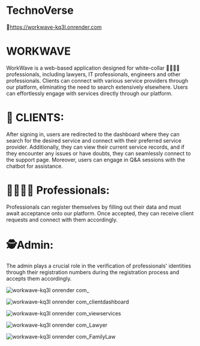 # TechnoVerse
🔗https://workwave-kq3l.onrender.com

# WORKWAVE

WorkWave is a web-based application designed for white-collar 👨‍💻👨‍🎓professionals, including lawyers, IT professionals, engineers and other professionals. Clients can connect with various service providers through our platform, eliminating the need to search extensively elsewhere. Users can effortlessly engage with services directly through our platform.

# 🙋 CLIENTS:

After signing in, users are redirected to the dashboard where they can search for the desired service and connect with their preferred service provider. Additionally, they can view their current service records, and if they encounter any issues or have doubts, they can seamlessly connect to the support page. Moreover, users can engage in Q&A sessions with the chatbot for assistance.

# 👩‍💼👨‍💼 Professionals:

Professionals can register themselves by filling out their data and must await acceptance onto our platform. Once accepted, they can receive client requests and connect with them accordingly.

# 🕵️Admin:

The admin plays a crucial role in the verification of professionals' identities through their registration numbers during the registration process and accepts them accordingly.



![workwave-kq3l onrender com_](https://github.com/MAMTA137/WW/assets/102024852/87ee3aef-1a1f-43b8-9dd6-754cd4511d1b)


![workwave-kq3l onrender com_clientdashboard](https://github.com/MAMTA137/WW/assets/102024852/fa281b11-60ea-4794-a345-41c1d249f44a)


![workwave-kq3l onrender com_viewservices](https://github.com/MAMTA137/WW/assets/102024852/91f4549f-0d56-458e-b226-5f95c098ca27)

![workwave-kq3l onrender com_Lawyer](https://github.com/MAMTA137/WW/assets/102024852/faa7275a-262c-493f-b9a8-a1865a70f6ad)


![workwave-kq3l onrender com_FamilyLaw](https://github.com/MAMTA137/WW/assets/102024852/cba9a5f2-e998-4bf0-a80a-e306b8e92482)

